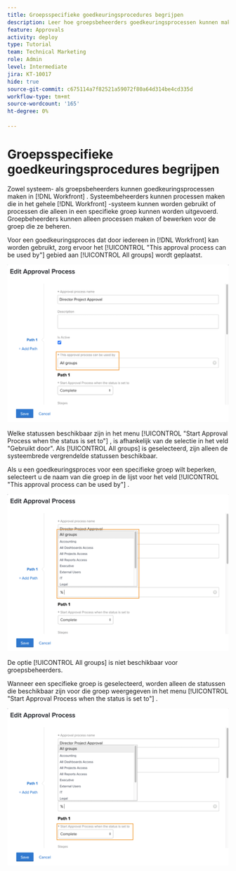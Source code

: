 ```yaml
---
title: Groepsspecifieke goedkeuringsprocedures begrijpen
description: Leer hoe groepsbeheerders goedkeuringsprocessen kunnen maken of bewerken voor de groepen die zij beheren.
feature: Approvals
activity: deploy
type: Tutorial
team: Technical Marketing
role: Admin
level: Intermediate
jira: KT-10017
hide: true
source-git-commit: c675114a7f82521a59072f80a64d314be4cd335d
workflow-type: tm+mt
source-wordcount: '165'
ht-degree: 0%

---
```


# Groepsspecifieke goedkeuringsprocedures begrijpen

Zowel systeem- als groepsbeheerders kunnen goedkeuringsprocessen maken in [!DNL Workfront] . Systeembeheerders kunnen processen maken die in het gehele [!DNL Workfront] -systeem kunnen worden gebruikt of processen die alleen in een specifieke groep kunnen worden uitgevoerd. Groepbeheerders kunnen alleen processen maken of bewerken voor de groep die ze beheren.

Voor een goedkeuringsproces dat door iedereen in [!DNL Workfront] kan worden gebruikt, zorg ervoor het [!UICONTROL "This approval process can be used by"] gebied aan [!UICONTROL All groups] wordt geplaatst.

![[!UICONTROL Edit Approval Process] venster met gemarkeerd groepsveld &#x200B;](assets/admin-fund-approval-processes-1.png)

Welke statussen beschikbaar zijn in het menu [!UICONTROL "Start Approval Process when the status is set to"] , is afhankelijk van de selectie in het veld &quot;Gebruikt door&quot;. Als [!UICONTROL All groups] is geselecteerd, zijn alleen de systeembrede vergrendelde statussen beschikbaar.

Als u een goedkeuringsproces voor een specifieke groep wilt beperken, selecteert u de naam van die groep in de lijst voor het veld [!UICONTROL "This approval process can be used by"] .

![[!UICONTROL Edit Approval Process] venster met uitgevouwen groepsveld &#x200B;](assets/admin-fund-approval-processes-2.png)

De optie [!UICONTROL All groups] is niet beschikbaar voor groepsbeheerders.

Wanneer een specifieke groep is geselecteerd, worden alleen de statussen die beschikbaar zijn voor die groep weergegeven in het menu [!UICONTROL "Start Approval Process when the status is set to"] .

![[!UICONTROL Edit Approval Process] venster met gemarkeerd statusveld &#x200B;](assets/admin-fund-approval-processes-3.png)

